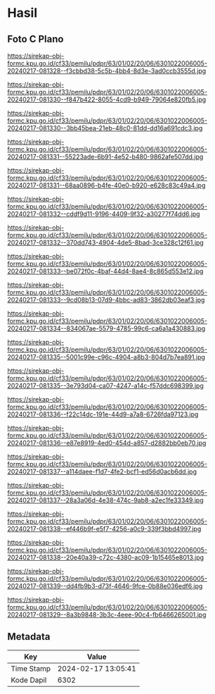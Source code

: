 # Hasil

## Foto C Plano

https://sirekap-obj-formc.kpu.go.id/cf33/pemilu/pdpr/63/01/02/20/06/6301022006005-20240217-081328--f3cbbd38-5c5b-4bb4-8d3e-3ad0ccb3555d.jpg

https://sirekap-obj-formc.kpu.go.id/cf33/pemilu/pdpr/63/01/02/20/06/6301022006005-20240217-081330--f847b422-8055-4cd9-b949-79064e820fb5.jpg

https://sirekap-obj-formc.kpu.go.id/cf33/pemilu/pdpr/63/01/02/20/06/6301022006005-20240217-081330--3bb45bea-21eb-48c0-81dd-dd16a691cdc3.jpg

https://sirekap-obj-formc.kpu.go.id/cf33/pemilu/pdpr/63/01/02/20/06/6301022006005-20240217-081331--55223ade-6b91-4e52-b480-9862afe507dd.jpg

https://sirekap-obj-formc.kpu.go.id/cf33/pemilu/pdpr/63/01/02/20/06/6301022006005-20240217-081331--68aa0896-b4fe-40e0-b920-e628c83c49a4.jpg

https://sirekap-obj-formc.kpu.go.id/cf33/pemilu/pdpr/63/01/02/20/06/6301022006005-20240217-081332--cddf9d11-9196-4409-9f32-a30277f74dd6.jpg

https://sirekap-obj-formc.kpu.go.id/cf33/pemilu/pdpr/63/01/02/20/06/6301022006005-20240217-081332--370dd743-4904-4de5-8bad-3ce328c12f61.jpg

https://sirekap-obj-formc.kpu.go.id/cf33/pemilu/pdpr/63/01/02/20/06/6301022006005-20240217-081333--be072f0c-4baf-44d4-8ae4-8c865d553e12.jpg

https://sirekap-obj-formc.kpu.go.id/cf33/pemilu/pdpr/63/01/02/20/06/6301022006005-20240217-081333--9cd08b13-07d9-4bbc-ad83-3862db03eaf3.jpg

https://sirekap-obj-formc.kpu.go.id/cf33/pemilu/pdpr/63/01/02/20/06/6301022006005-20240217-081334--834067ae-5579-4785-99c6-ca6a1a430883.jpg

https://sirekap-obj-formc.kpu.go.id/cf33/pemilu/pdpr/63/01/02/20/06/6301022006005-20240217-081335--5001c99e-c96c-4904-a8b3-804d7b7ea891.jpg

https://sirekap-obj-formc.kpu.go.id/cf33/pemilu/pdpr/63/01/02/20/06/6301022006005-20240217-081335--3e793d04-ca07-4247-a14c-f57ddc698399.jpg

https://sirekap-obj-formc.kpu.go.id/cf33/pemilu/pdpr/63/01/02/20/06/6301022006005-20240217-081336--f22c14dc-191e-44d9-a7a8-6726fda97123.jpg

https://sirekap-obj-formc.kpu.go.id/cf33/pemilu/pdpr/63/01/02/20/06/6301022006005-20240217-081336--e87e8919-4ed0-454d-a857-d2882bb0eb70.jpg

https://sirekap-obj-formc.kpu.go.id/cf33/pemilu/pdpr/63/01/02/20/06/6301022006005-20240217-081337--a114daee-f1d7-4fe2-bcf1-ed56d0acb6dd.jpg

https://sirekap-obj-formc.kpu.go.id/cf33/pemilu/pdpr/63/01/02/20/06/6301022006005-20240217-081337--28a3a06d-4e38-474c-9ab8-a2ec1fe33349.jpg

https://sirekap-obj-formc.kpu.go.id/cf33/pemilu/pdpr/63/01/02/20/06/6301022006005-20240217-081338--ef446b9f-e5f7-4256-a0c9-339f3bbd4997.jpg

https://sirekap-obj-formc.kpu.go.id/cf33/pemilu/pdpr/63/01/02/20/06/6301022006005-20240217-081338--20e40a39-c72c-4380-ac09-1b15465e8013.jpg

https://sirekap-obj-formc.kpu.go.id/cf33/pemilu/pdpr/63/01/02/20/06/6301022006005-20240217-081339--dd4fb9b3-d73f-4646-9fce-0b88e036edf6.jpg

https://sirekap-obj-formc.kpu.go.id/cf33/pemilu/pdpr/63/01/02/20/06/6301022006005-20240217-081329--8a3b9848-3b3c-4eee-90c4-fb6466265001.jpg


## Metadata

| Key        | Value               |
| ---------- | ------------------- |
| Time Stamp | 2024-02-17 13:05:41 |
| Kode Dapil | 6302                |



